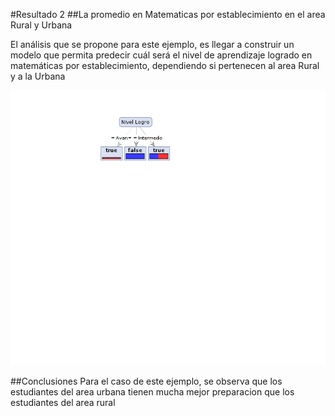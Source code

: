 #Resultado 2
##La promedio en Matematicas por establecimiento en el area Rural y Urbana


El análisis que se propone para este ejemplo, es llegar a construir un modelo que permita predecir cuál será el nivel de aprendizaje logrado en matemáticas por establecimiento, dependiendo si pertenecen al area Rural y a la Urbana


![MER Logo](resultado2.png)

##Conclusiones
Para el caso de este ejemplo, se observa que los estudiantes del area urbana tienen mucha mejor preparacion que los estudiantes del area rural
